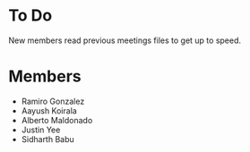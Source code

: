 # To Do
New members read previous meetings files to get up to speed. 
# Members
- Ramiro Gonzalez
- Aayush Koirala
- Alberto Maldonado 
- Justin Yee
- Sidharth Babu
